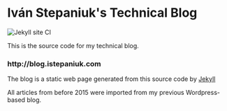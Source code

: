 # Iván Stepaniuk's Technical Blog

![Jekyll site CI](https://github.com/istepaniuk/istepaniuk-com/workflows/Jekyll%20site%20CI/badge.svg)

This is the source code for my technical blog. 

<h3>
http://blog.istepaniuk.com
</h3>

The blog is a static web page generated from this source code by [Jekyll](http://jekyllrb.com/)

All articles from before 2015 were imported from my previous Wordpress-based blog.
